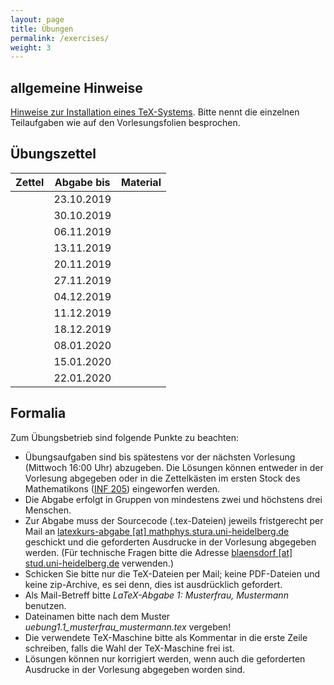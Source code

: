 ```yaml
---
layout: page
title: Übungen
permalink: /exercises/
weight: 3
---
```


## allgemeine Hinweise

[Hinweise zur Installation eines TeX-Systems](./00_texlive_installation.pdf "Installationshinweise").
Bitte nennt die einzelnen Teilaufgaben wie auf den Vorlesungsfolien besprochen. 
 

## Übungszettel

Zettel                                                           | Abgabe bis | Material
-----------------------------------------------------------------|------------|-----------------------
<!--[Übungsblatt 0](./00_erste_schritte_solution.pdf)  -->              | 23.10.2019 |
<!--[Übungsblatt 1](./01_schriften_kodierungen_solutions.pdf)  -->      | 30.10.2019 |
<!--[Übungsblatt 2](./02_mathesatz_solution.pdf)  -->                   | 06.11.2019 |
<!--[Übungsblatt 3](./03_tabellen_solution.pdf)  -->                    | 13.11.2019 | 
<!--[Übungsblatt 4](./04_masseinheiten_solution.pdf)  -->               | 20.11.2019 | 
<!--[Übungsblatt 5](./05_abbildungen_tikz_solution.pdf)  -->            | 27.11.2019 |  
<!--[Übungsblatt 6](./06_diagramme_solution.pdf)    -->                 | 04.12.2019 | <!-- [Messwerte](06_messwerte.dat)-->
<!--[Übungsblatt 7](./07_umfangreiches_dokument_solution.pdf)  -->      | 11.12.2019 | <!-- [Projektdateien](07_projekt.zip)-->
<!--[Übungsblatt 8](./08_bibliographie_mehrsprachigkeit_solution.pdf)-->| 18.12.2019 | 
<!--[Weihnachtsblatt](./weihnachtsblatt.pdf)   -->                      | 08.01.2020 |  
<!--[Übungsblatt 9](./09_praesentationen.pdf)  -->                      | 15.01.2020 |
<!--[Übungsblatt 10](./10_brief_lebenslauf.pdf) -->	                  | 22.01.2020 |

## Formalia

Zum Übungsbetrieb sind folgende Punkte zu beachten:

* Übungsaufgaben sind bis spätestens vor der nächsten Vorlesung (Mittwoch 16:00 Uhr) abzugeben.
  Die Lösungen können entweder in der Vorlesung abgegeben oder in die Zettelkästen im ersten Stock des Mathematikons (<a href="http://osm.org/go/0DwYyjIMU-?m=">INF 205</a>) eingeworfen werden.
* Die Abgabe erfolgt in Gruppen von mindestens zwei und höchstens drei Menschen.
* Zur Abgabe muss der Sourcecode (.tex-Dateien) jeweils fristgerecht per Mail an <a href="mailto:latexkurs-abgabe@mathphys.stura.uni-heidelberg.de?subject=LaTeX-Abgabe%20:">latexkurs-abgabe [at] mathphys.stura.uni-heidelberg.de</a> geschickt und die geforderten Ausdrucke in der Vorlesung abgegeben werden.
  (Für technische Fragen bitte die Adresse <a href="mailto:blaensdorf@stud.uni-heidelberg.de"> blaensdorf [at] stud.uni-heidelberg.de</a> verwenden.)
* Schicken Sie bitte nur die TeX-Dateien per Mail; keine PDF-Dateien und keine zip-Archive, es sei denn, dies ist ausdrücklich gefordert.
* Als Mail-Betreff bitte _LaTeX-Abgabe 1: Musterfrau, Mustermann_ benutzen.
* Dateinamen bitte nach dem Muster _uebung1.1_musterfrau_mustermann.tex_ vergeben!
* Die verwendete TeX-Maschine bitte als Kommentar in die erste Zeile schreiben, falls die Wahl der TeX-Maschine frei ist.
* Lösungen können nur korrigiert werden, wenn auch die geforderten Ausdrucke in der Vorlesung abgegeben worden sind.
			
